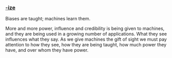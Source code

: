 ### [-ize][link]

Biases are taught; machines learn them.

More and more power, influence and credibility is being given to machines, and they are being used in a growing number of applications. What they see influences what they say. As we give machines the gift of sight we must pay attention to how they see, how they are being taught, how much power they have, and over whom they have power.

[link]: https://www.koryschneider.com/ize/
